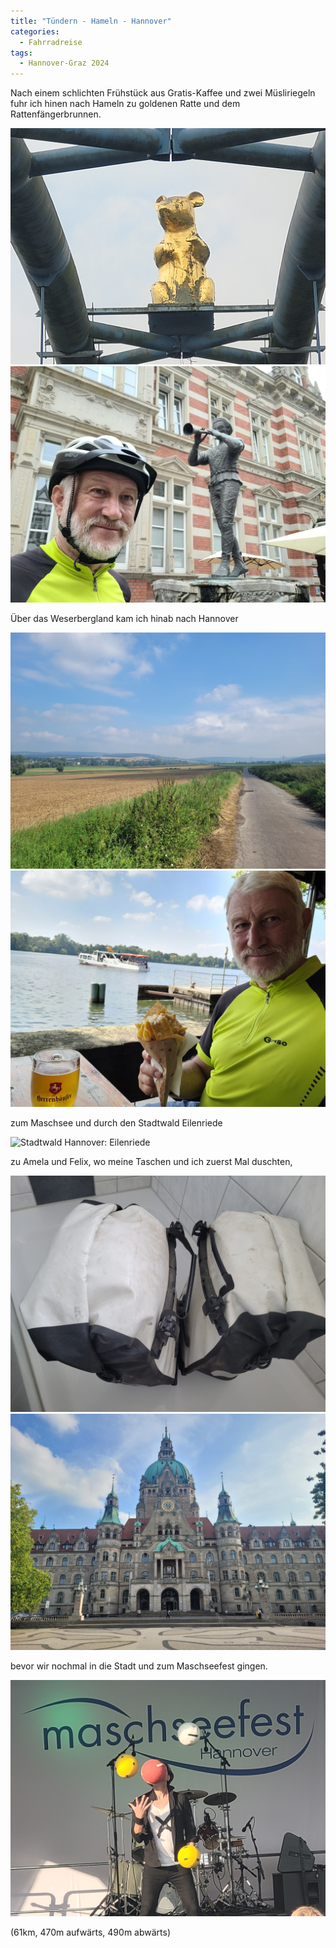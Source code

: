 ```yaml
---
title: "Tündern - Hameln - Hannover"
categories:
  - Fahrradreise
tags:
  - Hannover-Graz 2024
---
```


Nach einem schlichten Frühstück aus Gratis-Kaffee und zwei Müsliriegeln fuhr ich hinen nach Hameln zu goldenen Ratte und dem Rattenfängerbrunnen.

![Goldene Ratte](/images/2024/08/15/20240815_102033.jpg)
![Werner am Rattenfängerbrunnen](/images/2024/08/15/20240815_103951.jpg)

Über das Weserbergland kam ich hinab nach Hannover

![Weserbergland](/images/2024/08/15/20240815_115339.jpg)
![Maschsee](/images/2024/08/15/20240815_142137.jpg)

zum Maschsee und durch den Stadtwald Eilenriede

![Stadtwald Hannover: Eilenriede](/images/2024/08/15/20240815_151042.jpg)

zu Amela und Felix, wo meine Taschen und ich zuerst Mal duschten,

![Duschende Taschen](/images/2024/08/15/20240815_152850.jpg)
![Neues Rathaus Hannover](/images/2024/08/15/20240815_180032.jpg)

bevor wir nochmal in die Stadt und zum Maschseefest gingen.

![Jongleur beim Maschseefest](/images/2024/08/15/20240815_183942.jpg)

(61km, 470m aufwärts, 490m abwärts)
